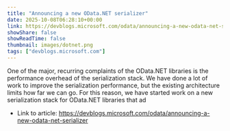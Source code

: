 ```yaml
---
title: "Announcing a new OData.NET serializer"
date: 2025-10-08T06:28:10+00:00
link: https://devblogs.microsoft.com/odata/announcing-a-new-odata-net-serializer
showShare: false
showReadTime: false
thumbnail: images/dotnet.png
tags: ["devblogs.microsoft.com"]
---
```

One of the major, recurring complaints of the OData.NET libraries is the performance overhead of the serialization stack. We have done a lot of work to improve the serialization performance, but the existing architecture limits how far we can go. For this reason, we have started work on a new serialization stack for OData.NET libraries that ad

- Link to article: https://devblogs.microsoft.com/odata/announcing-a-new-odata-net-serializer